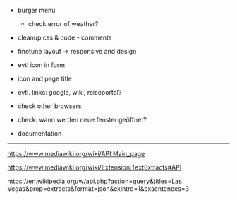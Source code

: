 * burger menu


    * check error of weather?
* cleanup css & code - comments

* finetune layout -> responsive and design
* evtl icon  in form

* icon and page title

* evtl. links: google, wiki, reiseportal?

* check other browsers
* check: wann werden neue fenster geöffnet?
* documentation

---



https://www.mediawiki.org/wiki/API:Main_page

https://www.mediawiki.org/wiki/Extension:TextExtracts#API



https://en.wikipedia.org/w/api.php?action=query&titles=Las Vegas&prop=extracts&format=json&exintro=1&exsentences=3




